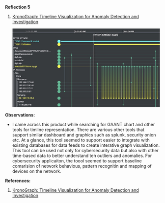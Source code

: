 **Reflection 5**


1. [KronoGraph: Timeline Visualization for Anomaly Detection and Investigation](https://cambridge-intelligence.com/kronograph/)

    ![Figure 1](Week5_Figures/Figure1.png)



**Observations:**
- I came across this product while searching for GAANT chart and other tools for timline representation. There are various other tools that support similar dashboard and graphics such as splunk, security onion etc. At a glance, this tool seemed to support easier to integrate with existing databases for data feeds to create interative graph visualization. This tool can be used not only for cybersecurity data but also with other time-based data to better understand teh outliers and anomalies. For cybersecurity applicaiton, the toool seemed to support baseline comarision of network behavious, pattern recognitin and mapping of devices on the network.  



**References:**

1. [KronoGraph: Timeline Visualization for Anomaly Detection and Investigation](https://cambridge-intelligence.com/kronograph/)